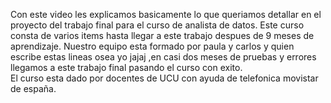 Con este video les explicamos basicamente lo que queriamos detallar en el proyecto del trabajo final para el curso de analista de datos.
Este curso consta de varios items hasta llegar a este trabajo despues de 9 meses de aprendizaje.
Nuestro equipo esta formado por  paula y carlos y quien escribe estas lineas osea yo jajaj ,en casi dos meses de pruebas y errores llegamos a este trabajo final pasando el curso con exito.   
El curso esta dado por docentes de UCU con ayuda de telefonica movistar de españa.
